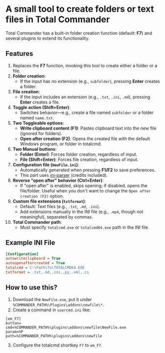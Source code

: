 # A small tool to create folders or text files in Total Commander  

Total Commander has a built-in folder creation function (default: **F7**) and several plugins to extend its functionality.  

## Features  

1. Replaces the **F7** function, invoking this tool to create either a folder or a file.  
2. **Folder creation**:  
   - If the input has no extension (e.g., `subfolder`), pressing **Enter** creates a folder.  
3. **File creation**:  
   - If the input includes an extension (e.g., `.txt`, `.ini`, `.md`), pressing **Enter** creates a file.  
4. **Toggle action (Shift+Enter)**:  
   - Switches behavior—e.g., create a file named `subfolder` or a folder named `name.txt`.  
5. **Two Toggleable options**:  
   - **Write clipboard content (F1)**: Pastes clipboard text into the new file (ignored for folders).  
   - **Open after creation (F2)**: Opens the created file with the default Windows program, or folder in totalcmd.
6. **Two Manual buttons**:  
   - **Folder (Enter)**: Forces folder creation, regardless of input.  
   - **File (Shift+Enter)**: Forces file creation, regardless of input.  
7. **Configuration file (`NewFile.ini`)**:  
   - Automatically generated when pressing **F1/F2** to save preferences.  
   - This part uses [ini-parser](https://github.com/rickyah/ini-parser) (credits included).  
8. **Reverse "open after" behavior (Ctrl+Enter)**:  
   - If "open after" is enabled, skips opening; if disabled, opens the file/folder. Useful when you don't want to change the `Open after creation (F2)` option.
9. **Custom file extensions (`txtformat`)**:  
   - Default: Text files (e.g., `.txt`, `.md`, `.ini`).  
   - Add extensions manually in the INI file (e.g., `.mp4`, though not meaningful), separated by commas.  
10. **Total Commander path**:  
    - Must specify `totalcmd.exe` or `totalcmd64.exe` path in the INI file.  

## Example INI File  

```ini
[Configuration]
autowriteclipboard = True
autoopenaftercreated = True
totalcmd = C:\Path\To\TOTALCMD64.EXE
txtformat = .txt,.md,.ini,.py,.xml,.cs
```

## How to use this?

1. Download the `NewFile.exe`, put it under `%COMMANDER_PATH%\Plugins\addons\newfile\*`. 
2. Create a command in `usercmd.ini` like:

```
[em_F7]
button=
cmd=%COMMANDER_PATH%\plugins\addons\newfile\NewFile.exe
param=%P
path=%COMMANDER_PATH%\plugins\addons\newfile
```
3. Configure the totalcmd shortkey `F7` to `em_F7`.

